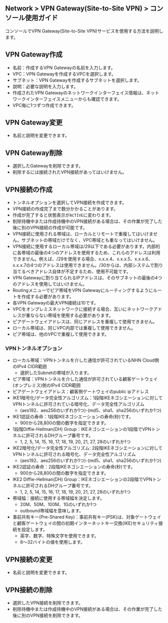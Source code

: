 ## Network > VPN Gateway(Site-to-Site VPN) > コンソール使用ガイド

コンソールでVPN Gateway(Site-to-Site VPN)サービスを使用する方法を説明します。


<a id="1"></a>
## VPN Gateway作成

* 名前：作成するVPN Gatewayの名前を入力します。
* VPC：VPN Gatewayを作成するVPCを選択します。
* サブネット：VPN Gatewayを作成するサブネットを選択します。
* 説明：必要な説明を入力します。
* 作成されたVPN Gatewayのネットワークインターフェイス情報は、ネットワークインターフェイスメニューからも確認できます。
* VPC毎に1つずつ作成できます。


<a id="2"></a>
## VPN Gateway変更

* 名前と説明を変更できます。


<a id="3"></a>
## VPN Gateway削除

* 選択したGatewayを削除できます。
* 削除するには接続されたVPN接続があってはいけません。


<a id="4"></a>
## VPN接続の作成

* トンネルオプションを選択してVPN接続を作成できます。
* VPN接続の作成完了まで数分かかることがあります。
* 作成が完了すると状態表示が`ACTIVE`に変わります。
* 削除待機中または作成待機中のVPN接続がある場合は、その作業が完了した後に別のVPN接続の作成が可能です。
* VPN接続に使用される帯域は、ローカルとリモートで重複してはいけません。サブネットの帯域だけでなく、VPC帯域とも重なってはいけません。
* VPN接続に使用するローカル帯域は/29以下である必要があります。内部的に各帯域の最後の4つのアドレスを使用するため、これらのアドレスは利用できません。例えば、/29を使用する場合、x.x.x.4、x.x.x.5、x.x.x.6、x.x.x.7の4つのアドレスは使用できません。/30からは、内部システムで割り当てるべきアドレス自体が不足するため、使用不可能です。
* VPN Gatewayに割り当てられるIPアドレスは、そのサブネットの最後の4つのアドレスを使用してはいけません。
* Routingメニューでピア帯域をVPN Gatewayにルーティングするようにルートを作成する必要があります。
* 各VPN Gatewayの最大VPN接続は10です。
* VPCをオンプレミスネットワークに接続する場合、互いにネットワークアドレスが重ならない帯域を使用する必要があります。
* ピアゲートウェイアドレスは、同じアドレスを重複して使用できません。
* ローカル帯域は、同じVPC内部では重複して使用できません。
* ピア帯域は、他のVPCで重複して使用できます。


<a id="5"></a>
### VPNトンネルオプション

* ローカル帯域：VPNトンネルを介した通信が許可されているNHN Cloud側のIPv4 CIDR範囲
    * 選択したSubnetの帯域が入ります。
* ピア帯域：VPNトンネルを介した通信が許可されている顧客ゲートウェイ(オンプレミス)側のIPv4 CIDR範囲
* ピアゲートウェイアドレス：顧客側ゲートウェイのpublic ipアドレス
* IKE1暗号化/データ完全性アルゴリズム：1段階IKEネゴシエーションに対してVPNトンネルに許可されている暗号化、データ完全性アルゴリズム
    * (aes192、aes256のいずれか1つ)-(md5、sha1、sha256のいずれか1つ)
* IKE1認証の寿命：1段階IKEネゴシエーションの寿命(秒)です。
    * 900から28,800の間の数字を指定できます。
* 1段階Diffie-Hellman(DH) Group：IKEネゴシエーションの1段階でVPNトンネルに許可されるDHグループ番号です。
    * 1, 2, 5, 14, 15, 16, 17, 18, 19, 20, 21, 27, 28のいずれか1つ
* IKE2暗号化/データ完全性アルゴリズム: 2段階IKEネゴシエーションに対してVPNトンネルに許可される暗号化、データ完全性アルゴリズム
    * (aes192、aes256のいずれか1つ)-(md5、sha1、sha256のいずれか1つ)
* IKE2認証の寿命：2段階IKEネゴシエーションの寿命(秒)です。
    * 900から28,800の間の数字を指定できます。
* IKE2 Diffie-Hellman(DH) Group：IKEネゴシエーションの2段階でVPNトンネルに許可されるDHグループ番号です。
    * 1, 2, 5, 14, 15, 16, 17, 18, 19, 20, 21, 27, 28のいずれか1つ
* 帯域幅：接続に使用する帯域幅を決定します。
    * 20M、50M、100M、1Gのいずれか1つ
    * outbound帯域幅を意味します。
* 事前共有キー(Pre-Shared Key)：事前共有キー(PSK)は、対象ゲートウェイと顧客ゲートウェイの間の初期インターネットキー交換(IKE)セキュリティ接続を設定します。
    * 英字、数字、特殊文字を使用できます。
    * 8～32バイトの値を使用します。


<a id="6"></a>
## VPN接続の変更

* 名前と説明を変更できます。


<a id="7"></a>
## VPN接続の削除

* 選択したVPN接続を削除できます。
* 削除待機中または作成待機中のVPN接続がある場合は、その作業が完了した後に別のVPN接続を削除できます。
